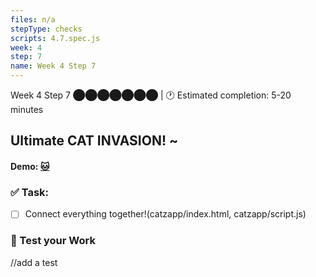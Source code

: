 ```yaml
---
files: n/a
stepType: checks
scripts: 4.7.spec.js
week: 4
step: 7
name: Week 4 Step 7
---
```


Week 4 Step 7 ⬤⬤⬤⬤⬤⬤⬤ | 🕐 Estimated completion: 5-20 minutes

## Ultimate CAT INVASION! ~

#### Demo: [🐱](https://week4step7.emilychen10.repl.co/)

### ✅  Task:
- [ ] Connect everything together!(catzapp/index.html, catzapp/script.js)

### 🚧 Test your Work
//add a test
